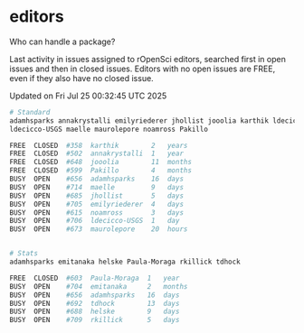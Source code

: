 # editors

Who can handle a package?

Last activity in issues assigned to rOpenSci editors, searched first in open
issues and then in closed issues. Editors with no open issues are FREE, even if
they also have no closed issue.


Updated on Fri Jul 25 00:32:45 UTC 2025

```bash
# Standard
adamhsparks annakrystalli emilyriederer jhollist jooolia karthik ldecicco
ldecicco-USGS maelle maurolepore noamross Pakillo

FREE  CLOSED  #358  karthik        2   years
FREE  CLOSED  #502  annakrystalli  1   year
FREE  CLOSED  #648  jooolia        11  months
FREE  CLOSED  #599  Pakillo        4   months
BUSY  OPEN    #656  adamhsparks    16  days
BUSY  OPEN    #714  maelle         9   days
BUSY  OPEN    #685  jhollist       5   days
BUSY  OPEN    #705  emilyriederer  4   days
BUSY  OPEN    #615  noamross       3   days
BUSY  OPEN    #706  ldecicco-USGS  1   day
BUSY  OPEN    #673  maurolepore    20  hours


# Stats
adamhsparks emitanaka helske Paula-Moraga rkillick tdhock

FREE  CLOSED  #603  Paula-Moraga  1   year
BUSY  OPEN    #704  emitanaka     2   months
BUSY  OPEN    #656  adamhsparks   16  days
BUSY  OPEN    #692  tdhock        13  days
BUSY  OPEN    #688  helske        9   days
BUSY  OPEN    #709  rkillick      5   days
```
